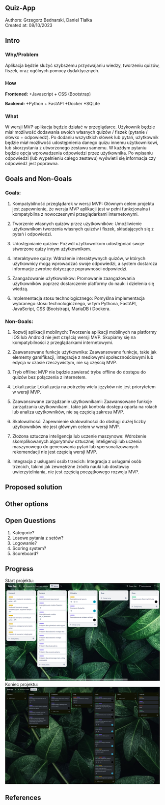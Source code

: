 ## Quiz-App

Authors: Grzegorz Bednarski, Daniel Tlałka  
Created at: 08/10/2023

## Intro

### Why/Problem
Aplikacja będzie służyć szybszemu przyswajaniu wiedzy, tworzeniu quizów, fiszek, oraz ogólnych pomocy dydaktycznych.

### How
**Frontened:**
+Javascript + CSS (Bootstrap)

**Backend:**
+Python + FastAPI
+Docker
+SQLite

### What
W wersji MVP aplikacja będzie działać w przeglądarce. Użykownik będzie miał możliwość dodawania swoich własnych quizów / fiszek (pytanie / słówko + odpowiedź). Po dodaniu wszystkich słówek lub pytań, użytkownik będzie miał możliwość udostępnienia danego quizu innemu użytkownikowi, lub skorzystania z utworzonego zestawu samemu. W każdym pytaniu będzie opcja wprowadzenia odpowiedzi przez użytkownika. Po wpisaniu odpowiedzi (lub wypełnieniu całego zestawu) wyświetli się informacja czy odpowiedź jest poprawna.

## Goals and Non-Goals
### Goals:
1. Kompatybilność przeglądarek w wersji MVP: Głównym celem projektu jest zapewnienie, że wersja MVP aplikacji jest w pełni funkcjonalna i kompatybilna z nowoczesnymi przeglądarkami internetowymi.

1. Tworzenie własnych quizów przez użytkowników: Umożliwienie użytkownikom tworzenia własnych quizów i fiszek, składających się z pytań i odpowiedzi.

1. Udostępnianie quizów: Pozwól użytkownikom udostępniać swoje stworzone quizy innym użytkownikom.

1. Interaktywne quizy: Wdrożenie interaktywnych quizów, w których użytkownicy mogą wprowadzać swoje odpowiedzi, a system dostarcza informacje zwrotne dotyczące poprawności odpowiedzi.

1. Zaangażowanie użytkowników: Promowanie zaangażowania użytkowników poprzez dostarczenie platformy do nauki i dzielenia się wiedzą.

1. Implementacja stosu technologicznego: Pomyślna implementacja wybranego stosu technologicznego, w tym Pythona, FastAPI, JavaScript, CSS (Bootstrap), MariaDB i Dockera.

### Non-Goals:
1. Rozwój aplikacji mobilnych: Tworzenie aplikacji mobilnych na platformy iOS lub Android nie jest częścią wersji MVP. Skupiamy się na kompatybilności z przeglądarkami internetowymi.

1. Zaawansowane funkcje użytkownika: Zaawansowane funkcje, takie jak elementy gamifikacji, integracje z mediowymi społecznościowymi lub edycja w czasie rzeczywistym, nie są częścią MVP.

1. Tryb offline: MVP nie będzie zawierać trybu offline do dostępu do quizów bez połączenia z internetem.

1. Lokalizacja: Lokalizacja na potrzeby wielu języków nie jest priorytetem w wersji MVP.

1. Zaawansowane zarządzanie użytkownikami: Zaawansowane funkcje zarządzania użytkownikami, takie jak kontrola dostępu oparta na rolach lub analiza użytkowników, nie są częścią zakresu MVP.

1. Skalowalność: Zapewnienie skalowalności do obsługi dużej liczby użytkowników nie jest głównym celem w wersji MVP.

1. Złożona sztuczna inteligencja lub uczenie maszynowe: Wdrożenie skomplikowanych algorytmów sztucznej inteligencji lub uczenia maszynowego do generowania pytań lub spersonalizowanych rekomendacji nie jest częścią wersji MVP.

1. Integracja z usługami osób trzecich: Integracja z usługami osób trzecich, takimi jak zewnętrzne źródła nauki lub dostawcy uwierzytelniania, nie jest częścią początkowego rozwoju MVP.

## Proposed solution



## Other options



## Open Questions
1. Kategorie?
1. Losowe pytania z setów?
1. Logowanie?
1. Scoring system? 
1. Scoreboard?

## Progress
Start projektu:
![Trello](/docs/trello.png)
Koniec projektu:
![Trello](/docs/trello-2.png)
## References
